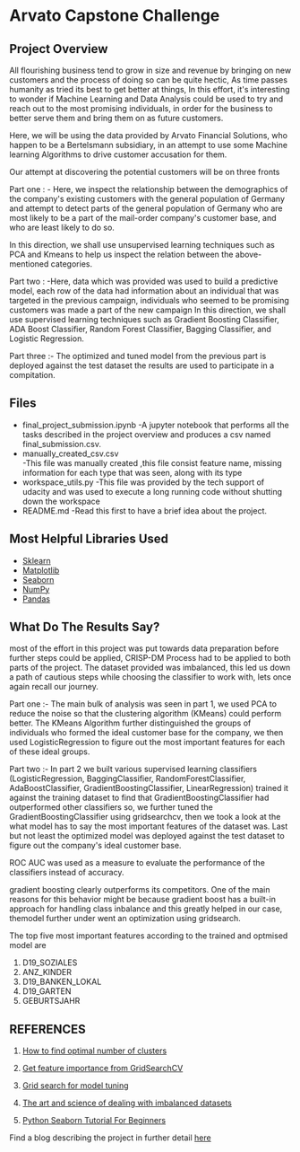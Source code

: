 # Arvato Capstone Challenge 

## Project Overview

All flourishing business tend to grow in size and revenue by bringing on new customers and the process of doing so can be quite hectic, As time passes humanity as tried its best to get better at things, In this effort, it's interesting to wonder if Machine Learning and Data Analysis could be used to try and reach out to the most promising individuals, in order for the business to better serve them and bring them on as future customers.

Here, we will be using the data provided by Arvato Financial Solutions, who happen to be a Bertelsmann subsidiary, in an attempt to use some Machine learning Algorithms to drive customer accusation for them.

Our attempt at discovering the potential customers will be on three fronts

Part one : - Here, we inspect the relationship between the demographics of the company's existing customers with the general population of Germany and attempt to detect parts of the general population of Germany who are most likely to be a part of the mail-order company's customer base, and who are least likely to do so.

In this direction, we shall use unsupervised learning techniques such as PCA and Kmeans to help us inspect the relation between the above-mentioned categories.

Part two : -Here, data which was provided was used to build a predictive model, each row of the data had information about an individual that was targeted in the previous campaign, individuals who seemed to be promising customers was made a part of the new campaign
In this direction, we shall use supervised learning techniques such as Gradient Boosting Classifier, ADA Boost Classifier, Random Forest Classifier, Bagging Classifier, and Logistic Regression.

Part three :- The optimized and tuned model from the previous part is deployed against the test dataset the results are used to participate in a  compitation.


## Files 
- final_project_submission.ipynb
	-A jupyter notebook that performs all the tasks described in the project overview and produces a csv named final_submission.csv.
- manually_created_csv.csv	
	-This file was manually created ,this file consist feature name, missing information for each type that was seen, along with its type
- workspace_utils.py
	-This file was provided by the tech support of udacity and was used to execute a long running code without shutting down the workspace
- README.md
	-Read this first to have a brief idea about the project.

## Most Helpful Libraries Used
- [Sklearn](https://scikit-learn.org/stable/)
- [Matplotlib](https://matplotlib.org/)
- [Seaborn](https://seaborn.pydata.org/)
- [NumPy](https://numpy.org/)
- [Pandas](https://pandas.pydata.org/)

## What Do The Results Say?

most of the effort in this project was put towards data preparation before further steps could be applied, CRISP-DM Process had to be applied to both parts of the project. The dataset provided was imbalanced, this led us down a path of cautious steps while choosing the classifier to work with, lets once again recall our journey.

Part one :- The main bulk of analysis was seen in part 1, we used PCA to reduce the noise so that the clustering algorithm (KMeans) could perform better. The KMeans Algorithm further distinguished the groups of individuals who formed the ideal customer base for the company, we then used LogisticRegression to figure out the most important features for each of these ideal groups.

Part two :- In part 2 we built various supervised learning classifiers (LogisticRegression, BaggingClassifier, RandomForestClassifier, AdaBoostClassifier, GradientBoostingClassifier, LinearRegression) trained it against the training dataset to find that GradientBoostingClassifier had outperformed other classifiers so, we further tuned the GradientBoostingClassifier using gridsearchcv, then we took a look at the what model has to say the most important features of the dataset was. Last but not least the optimized model was deployed against the test dataset to figure out the company's ideal customer base.

ROC AUC was used as a measure to evaluate the performance of the classifiers instead of accuracy.

gradient boosting clearly outperforms its competitors. One of the main reasons for this behavior might be because gradient boost has a built-in approach for handling class inbalance and this greatly helped in our case, themodel further under went an optimization using gridsearch.

The top five most important features according to the trained and optmised model are
1) D19_SOZIALES
2) ANZ_KINDER
3) D19_BANKEN_LOKAL
4) D19_GARTEN	
5) GEBURTSJAHR

## REFERENCES
1) [How to find optimal number of clusters](https://blog.cambridgespark.com/how-to-determine-the-optimal-number-of-clusters-for-k-means-clustering-14f27070048f)

2) [Get feature importance from GridSearchCV](https://stackoverflow.com/questions/48377296/get-feature-importance-from-gridsearchcv)

3) [Grid search for model tuning ](https://towardsdatascience.com/grid-search-for-model-tuning-3319b259367e)

4) [The art and science of dealing with imbalanced datasets](https://medium.com/@humansforai/the-art-and-science-of-dealing-with-imbalanced-datasets-209b448a11c5)

5) [Python Seaborn Tutorial For Beginners](https://www.datacamp.com/community/tutorials/seaborn-python-tutorial?utm_source=adwords_ppc&utm_campaignid=1455363063&utm_adgroupid=65083631748&utm_device=c&utm_keyword=&utm_matchtype=b&utm_network=g&utm_adpostion=&utm_creative=278443377095&utm_targetid=aud-390929969673:dsa-473406580275&utm_loc_interest_ms=&utm_loc_physical_ms=9062077&gclid=CjwKCAjwtqj2BRBYEiwAqfzur1C6NlUn5QCR0AwtfJqWlmyqLcsloZYT3W6YTFwMeFFOwZUODRzhERoCcbQQAvD_BwE)

Find a blog describing the project in further detail [here](https://medium.com/@bipinbiddappa/can-meaningful-data-be-used-to-drive-customer-accusation-3c1caa89b352)
